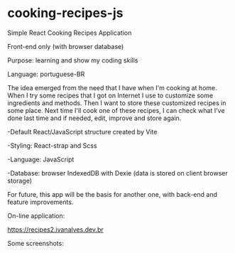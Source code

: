 # cooking-recipes-js

Simple React Cooking Recipes Application

Front-end only (with browser database)

Purpose: learning and show my coding skills

Language: portuguese-BR

The idea emerged from the need that I have when I'm cooking at home.
When I try some recipes that I got on Internet I use to customize some ingredients and methods.
Then I want to store these customized recipes in some place.
Next time I'll cook one of these recipes, I can check what I've done last time and if needed, edit, improve and store again.

-Default React/JavaScript structure created by Vite

-Styling: React-strap and Scss

-Language: JavaScript

-Database: browser IndexedDB with Dexie (data is stored on client browser storage)

For future, this app will be the basis for another one, with back-end and feature improvements.

On-line application:

https://recipes2.ivanalves.dev.br

Some screenshots:
